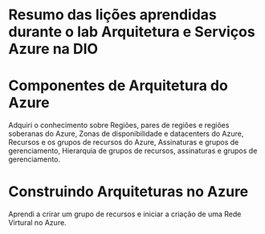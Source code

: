 # Resumo das lições aprendidas durante o lab Arquitetura e Serviços Azure na DIO

# Componentes de Arquitetura do Azure
Adquiri o conhecimento sobre Regiões, pares de regiões e regiões soberanas do Azure, Zonas de disponibilidade e datacenters do Azure, Recursos e os grupos de recursos do Azure, Assinaturas e grupos de gerenciamento, Hierarquia de grupos de recursos, assinaturas 
e grupos de gerenciamento.

# Construindo Arquiteturas no Azure
Aprendi a crirar um grupo de recursos e iniciar a criação de uma Rede Virtural no Azure. 
